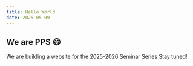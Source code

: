 ```yaml
---
title: Hello World
date: 2025-05-09
---
```


## We are PPS 😄

We are building a website for the 2025-2026 Seminar Series
Stay tuned!
